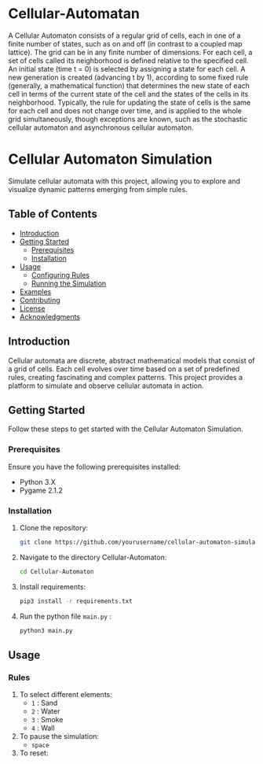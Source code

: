 # Cellular-Automatan

A Cellular Automaton consists of a regular grid of cells, each in one of a finite number of states, such as on and off (in contrast to a coupled map lattice). The grid can be in any finite number of dimensions. For each cell, a set of cells called its neighborhood is defined relative to the specified cell. An initial state (time t = 0) is selected by assigning a state for each cell. A new generation is created (advancing t by 1), according to some fixed rule (generally, a mathematical function) that determines the new state of each cell in terms of the current state of the cell and the states of the cells in its neighborhood. Typically, the rule for updating the state of cells is the same for each cell and does not change over time, and is applied to the whole grid simultaneously, though exceptions are known, such as the stochastic cellular automaton and asynchronous cellular automaton.

# Cellular Automaton Simulation

Simulate cellular automata with this project, allowing you to explore and visualize dynamic patterns emerging from simple rules.

## Table of Contents

- [Introduction](#introduction)
- [Getting Started](#getting-started)
  - [Prerequisites](#prerequisites)
  - [Installation](#installation)
- [Usage](#usage)
  - [Configuring Rules](#configuring-rules)
  - [Running the Simulation](#running-the-simulation)
- [Examples](#examples)
- [Contributing](#contributing)
- [License](#license)
- [Acknowledgments](#acknowledgments)

## Introduction

Cellular automata are discrete, abstract mathematical models that consist of a grid of cells. Each cell evolves over time based on a set of predefined rules, creating fascinating and complex patterns. This project provides a platform to simulate and observe cellular automata in action.

## Getting Started

Follow these steps to get started with the Cellular Automaton Simulation.

### Prerequisites

Ensure you have the following prerequisites installed:

- Python 3.X
- Pygame 2.1.2

### Installation

1. Clone the repository:

   ```bash
   git clone https://github.com/yourusername/cellular-automaton-simulation.git

2. Navigate to the directory Cellular-Automaton:
   ```bash
   cd Cellular-Automaton
3. Install requirements:
   ```bash
   pip3 install -r requirements.txt
5. Run the python file ```main.py``` :
   ```bash
   python3 main.py

## Usage
  ### Rules
  1. To select different elements:
      - ```1``` : Sand
      - ```2``` : Water
      - ```3``` : Smoke
      - ```4``` : Wall
  2. To pause the simulation:
      - ```space```
  3. To reset:
